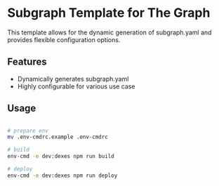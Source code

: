 
# Subgraph Template for The Graph

This template allows for the dynamic generation of subgraph.yaml and provides flexible configuration options.

## Features

- Dynamically generates subgraph.yaml
- Highly configurable for various use case


## Usage

```bash

# prepare env
mv .env-cmdrc.example .env-cmdrc

# build
env-cmd -e dev:dexes npm run build

# deploy
env-cmd -e dev:dexes npm run deploy

```

